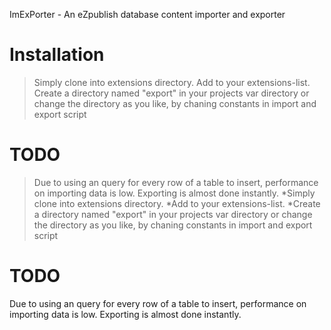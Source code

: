 ImExPorter - An eZpublish database content importer and exporter

# Installation
>Simply clone into extensions directory.
>Add to your extensions-list.
>Create a directory named "export" in your projects var directory or change the directory as you like, by chaning constants in import and export script

# TODO
>Due to using an query for every row of a table to insert, performance on importing data is low. Exporting is almost done instantly.
*Simply clone into extensions directory.
*Add to your extensions-list.
*Create a directory named "export" in your projects var directory or change the directory as you like, by chaning constants in import and export script

# TODO
Due to using an query for every row of a table to insert, performance on importing data is low. Exporting is almost done instantly.
